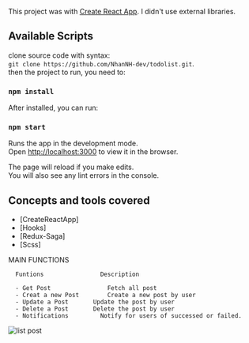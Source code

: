 This project was with [Create React App](https://github.com/facebook/create-react-app).
I didn't use external libraries.
## Available Scripts
clone source code with syntax:<br /> `git clone https://github.com/NhanNH-dev/todolist.git`.<br />
then the project to run, you need to: 
### `npm install` 

After installed, you can run:

### `npm start`

Runs the app in the development mode.<br />
Open [http://localhost:3000](http://localhost:3000) to view it in the browser.

The page will reload if you make edits.<br />
You will also see any lint errors in the console.
## Concepts and tools covered
- [CreateReactApp]
- [Hooks]
- [Redux-Saga]
- [Scss]

MAIN FUNCTIONS<br />

```
  Funtions                Description

  - Get Post	            Fetch all post
  - Creat a new Post	    Create a new post by user
  - Update a Post	    Update the post by user
  - Delete a Post	    Delete the post by user
  - Notifications         Notify for users of successed or failed.
```
![list post](https://user-images.githubusercontent.com/55623692/97390371-3f2c3e00-190f-11eb-97cb-004314ea367f.jpg)

